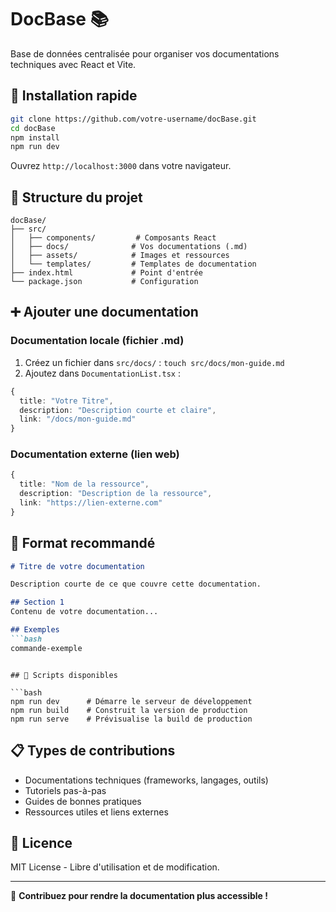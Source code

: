 # DocBase 📚

Base de données centralisée pour organiser vos documentations techniques avec React et Vite.

## 🚀 Installation rapide

```bash
git clone https://github.com/votre-username/docBase.git
cd docBase
npm install
npm run dev
```

Ouvrez `http://localhost:3000` dans votre navigateur.

## 📁 Structure du projet

```
docBase/
├── src/
│   ├── components/         # Composants React
│   ├── docs/              # Vos documentations (.md)
│   ├── assets/            # Images et ressources
│   └── templates/         # Templates de documentation
├── index.html             # Point d'entrée
└── package.json           # Configuration
```

## ➕ Ajouter une documentation

### Documentation locale (fichier .md)
1. Créez un fichier dans `src/docs/` : `touch src/docs/mon-guide.md`
2. Ajoutez dans `DocumentationList.tsx` :
```typescript
{
  title: "Votre Titre",
  description: "Description courte et claire",
  link: "/docs/mon-guide.md"
}
```

### Documentation externe (lien web)
```typescript
{
  title: "Nom de la ressource",
  description: "Description de la ressource",
  link: "https://lien-externe.com"
}
```

## 📝 Format recommandé

```markdown
# Titre de votre documentation

Description courte de ce que couvre cette documentation.

## Section 1
Contenu de votre documentation...

## Exemples
```bash
commande-exemple
```
```

## 🔧 Scripts disponibles

```bash
npm run dev      # Démarre le serveur de développement
npm run build    # Construit la version de production
npm run serve    # Prévisualise la build de production
```

## 📋 Types de contributions

- Documentations techniques (frameworks, langages, outils)
- Tutoriels pas-à-pas
- Guides de bonnes pratiques
- Ressources utiles et liens externes

## 📄 Licence

MIT License - Libre d'utilisation et de modification.

---

🚀 **Contribuez pour rendre la documentation plus accessible !**